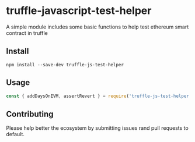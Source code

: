 # truffle-javascript-test-helper

A simple module includes some basic functions to help test ethereum smart contract in truffle

## Install

```
npm install --save-dev truffle-js-test-helper
```

## Usage

```js
const { addDaysOnEVM, assertRevert } = require('truffle-js-test-helper')
```

## Contributing

Please help better the ecosystem by submitting issues rand pull requests to default.

